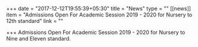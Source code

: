 +++
date = "2017-12-12T19:55:39+05:30"
title = "News"
type = ""
[[news]]
item = "Admissions Open For Academic Session 2019 - 2020 for Nursery to 12th standard"
link = ""

+++
Admissions Open For Academic Session 2019 - 2020 for Nursery to Nine and Eleven standard.